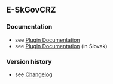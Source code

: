 E-SkGovCRZ
----------

### Documentation ###

* see [Plugin Documentation](./doc/About.md)
* see [Plugin Documentation](./doc/About_sk.md) (in Slovak)

### Version history ###

* see [Changelog](./CHANGELOG.md)